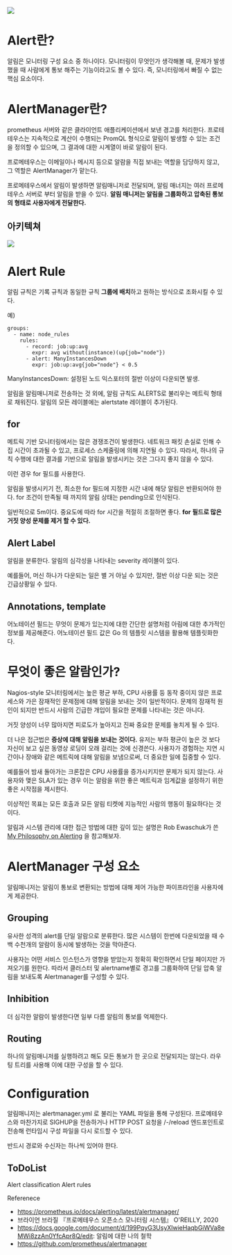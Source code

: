 ![](https://velog.velcdn.com/images/hyunshoon/post/cf7d5512-0cec-42bb-b362-eb3c7070f4f5/image.png)

# Alert란?

알림은 모니터링 구성 요소 중 하나이다. 모니터링이 무엇인가 생각해볼 때, 문제가 발생했을 때 사람에게 통보 해주는 기능이라고도 볼 수 있다. 즉, 모니터링에서 빠질 수 없는 핵심 요소이다.


# AlertManager란?

prometheus 서버와 같은 클라이언트 애플리케이션에서 보낸 경고를 처리한다. 프로테테우스는 지속적으로 계산이 수행되는 PromQL 형식으로 알림이 발생할 수 있는 조건을 정의할 수 있으며, 그 결과에 대한 시계열이 바로 알람이 된다.

프로메테우스는 이메일이나 메시지 등으로 알람을 직접 보내는 역할을 담당하지 않고, 그 역할은  AlertManager가 맡는다.

프로메테우스에서 알림이 발생하면 알림매니저로 전달되며, 알림 매너지는 여러 프로메테우스 서버로 부터 알림을 받을 수 있다. **알림 매니저는 알림을 그룹화하고 압축된 통보의 형태로 사용자에게 전달한다.**

## 아키텍쳐

![](https://velog.velcdn.com/images/hyunshoon/post/7945167e-8cf7-4e9a-8437-1965b3e3d6c9/image.png)


# Alert Rule

알림 규칙은 기록 규칙과 동일한 규칙 **그룹에 배치**하고 원하는 방식으로 조화시킬 수 있다.

예)

```
groups:
  - name: node_rules
    rules:
      - record: job:up:avg
        expr: avg without(instance)(up{job="node"})
      - alert: ManyInstancesDown
        expr: job:up:avg{job="node"} < 0.5
```

ManyInstancesDown: 설정된 노드 익스포터의 절반 이상이 다운되면 발생. 

알림을 알림매니저로 전송하는 것 외에, 알림 규칙도 ALERTS로 불리우는 메트릭 형태로 채워진다. 알림의 모든 레이블에는 alertstate 레이블이 추가된다. 

## for

메트릭 기반 모니터링에서는 많은 경쟁조건이 발생한다. 네트워크 패킷 손실로 인해 수집 시간이 초과될 수 있고, 프로세스 스케줄링에 의해 지연될 수 있다. 따라서, 하나의 규칙 수행에 대한 결과를 기반으로 알림을 발생시키는 것은 그다지 좋지 않을 수 있다.

이런 경우 for 필드를 사용한다.

알림을 발생시키기 전, 최소한 for 필드에 지정한 시간 내에 해당 알림은 반환되어야 한다. for 조건이 만족될 때 까지의 알림 상태는 pending으로 인식된다. 

일반적으로 5m이다. 중요도에 따라 for 시간을 적절히 조절하면 좋다. **for 필드로 많은 거짓 양성 문제를 제거 할 수 있다.**

## Alert Label

알림을 분류한다. 알림의 심각성을 나타내는 severity 레이블이 있다.

예를들어, 머신 하나가 다운되는 일은 별 거 아닐 수 있지만, 절반 이상 다운 되는 것은 긴급상황일 수 있다.

## Annotations, template

어노테이션 필드는 무엇이 문제가 있는지에 대한 간단한 설명처럼 아림에 대한 추가적인 정보를 제공해준다. 어노테이션 필드 값은 Go 의 템플릿 시스템을 활용해 템플릿화한다.

# 무엇이 좋은 알람인가?

Nagios-style 모니터링에서는 높은 평균 부하, CPU 사용률 등 동작 중이지 않은 프로세스와 가은 잠재적인 문제점에 대해 알림을 보내는 것이 일반적이다. 문제의 잠재적 원인이 되지만 반드시 사람의 긴급한 개입이 필요한 문제를 나타내는 것은 아니다.

거짓 양성이 너무 많아지면 피로도가 높아지고 진짜 중요한 문제를 놓치게 될 수 있다. 

더 나은 접근법은 **증상에 대해 알림을 보내는 것이다.** 유저는 부하 평균이 높은 것 보다 자신이 보고 싶은 동영상 로딩이 오래 걸리는 것에 신경쓴다. 사용자가 경험하는 지연 시간이나 장애와 같은 메트릭에 대해 알림을 보냄으로써, 더 중요한 일에 집중할 수 있다.

예를들어 밤새 돌아가는 크론잡은 CPU 사용률을 증가시키지만 문제가 되지 않는다. 사용자와 맺은 SLA가 있는 경우 이는 알람을 위한 좋은 메트릭과 임계값을 설정하기 위한 좋은 시작점을 제시한다.

이상적인 목표는 모든 호출과 모든 알림 티켓에 지능적인 사람의 행동이 필요하다는 것이다.

알림과 시스템 관리에 대한 접근 방법에 대한 깊이 있는 설명은 Rob Ewaschuk가 쓴 [My Philosophy on Alerting](https://docs.google.com/document/d/199PqyG3UsyXlwieHaqbGiWVa8eMWi8zzAn0YfcApr8Q/edit) 을 참고해보자.

# AlertManager 구성 요소

알림매니저는 알림이 통보로 변환되는 방법에 대해 제어 가능한 파이프라인을 사용자에게 제공한다.

## Grouping

유사한 성격의 alert를 단일 알람으로 분류한다. 많은 시스템이 한번에 다운되었을 때 수백 수천개의 알람이 동시에 발생하는 것을 막아준다. 

사용자는 어떤 서비스 인스턴스가 영향을 받았는지 정확히 확인하면서 단일 페이지만 가져오기를 원한다. 따라서 클러스터 및 alertname별로 경고를 그룹화하여 단일 압축 알림을 보내도록 Alertmanager를 구성할 수 있다.


## Inhibition

더 심각한 알람이 발생한다면 일부 다름 알림의 통보를 억제한다.


## Routing

하나의 알림매니저를 실행하려고 해도 모든 통보가 한 곳으로 전달되지는 않는다. 라우팅 트리를 사용해 이에 대한 구성을 할 수 있다.


# Configuration

알림매니저는 alertmanager.yml 로 불리는 YAML 파일을 통해 구성된다. 프로메테우스와 마찬가지로 SIGHUP을 전송하거나 HTTP POST 요청을 /-/reload 엔드포인트로 전송해 런타임시 구성 파일을 다시 로드할 수 있다.

반드시 경로와 수신자는 하나씩 있어야 한다.


## ToDoList

Alert classification
Alert rules



Referenece
- https://prometheus.io/docs/alerting/latest/alertmanager/
- 브라이언 브라질 『프로메테우스 오픈소스 모니터링 시스템』 O'REILLY, 2020
- https://docs.google.com/document/d/199PqyG3UsyXlwieHaqbGiWVa8eMWi8zzAn0YfcApr8Q/edit: 알림에 대한 나의 철학
- https://github.com/prometheus/alertmanager 

